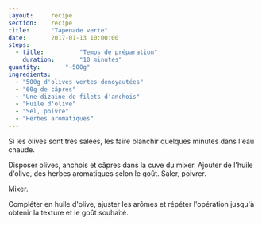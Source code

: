```yaml
---
layout: 	recipe
section:	recipe
title:  	"Tapenade verte"
date:  		2017-01-13 10:00:00
steps:
  - title: 			"Temps de préparation"
    duration: 		"10 minutes"
quantity: 		"~500g"
ingredients:
  - "500g d'olives vertes denoyautées"
  - "60g de câpres"
  - "Une dizaine de filets d'anchois"
  - "Huile d'olive"
  - "Sel, poivre"
  - "Herbes aromatiques"
---
```


Si les olives sont très salées, les faire blanchir quelques minutes dans l'eau chaude.

Disposer olives, anchois et câpres dans la cuve du mixer. Ajouter de l'huile d'olive, des herbes aromatiques selon le goût. Saler, poivrer.

Mixer.

Compléter en huile d'olive, ajuster les arômes et répéter l'opération jusqu'à obtenir la texture et le goût souhaité.
